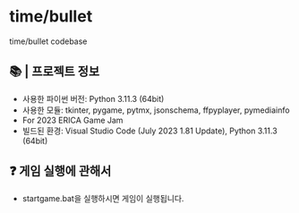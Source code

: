 # time/bullet
 time/bullet codebase

## 📚  |  프로젝트 정보
 - 사용한 파이썬 버전: Python 3.11.3 (64bit)
 - 사용한 모듈: tkinter, pygame, pytmx, jsonschema, ffpyplayer, pymediainfo
 - For 2023 ERICA Game Jam
 - 빌드된 환경: Visual Studio Code (July 2023 1.81 Update), Python 3.11.3 (64bit)

## ❓ 게임 실행에 관해서
 - startgame.bat을 실행하시면 게임이 실행됩니다.